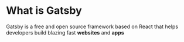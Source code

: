 # What is Gatsby

Gatsby is a free and open source framework based on React that helps developers build blazing fast **websites** and **apps**

